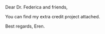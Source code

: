 Dear Dr. Federica and friends,

You can find my extra credit project attached.

Best regards,
Eren.
